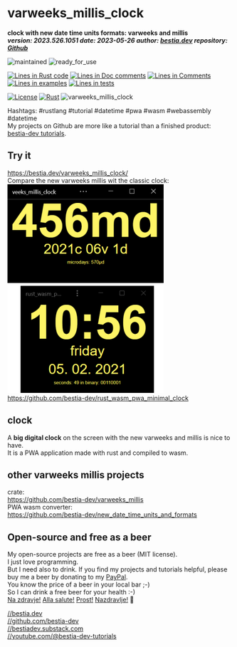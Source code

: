 # varweeks_millis_clock

[//]: # (auto_cargo_toml_to_md start)

**clock with new date time units formats: varweeks and millis**  
***version: 2023.526.1051 date: 2023-05-26 author: [bestia.dev](https://bestia.dev) repository: [Github](https://github.com/bestia-dev/varweeks_millis_clock)***  

[//]: # (auto_cargo_toml_to_md end)

 ![maintained](https://img.shields.io/badge/maintained-green)
 ![ready_for_use](https://img.shields.io/badge/ready_for_use-green)

[//]: # (auto_lines_of_code start)
[![Lines in Rust code](https://img.shields.io/badge/Lines_in_Rust-91-green.svg)](https://github.com/bestia-dev/varweeks_millis_clock/)
[![Lines in Doc comments](https://img.shields.io/badge/Lines_in_Doc_comments-7-blue.svg)](https://github.com/bestia-dev/varweeks_millis_clock/)
[![Lines in Comments](https://img.shields.io/badge/Lines_in_comments-18-purple.svg)](https://github.com/bestia-dev/varweeks_millis_clock/)
[![Lines in examples](https://img.shields.io/badge/Lines_in_examples-0-yellow.svg)](https://github.com/bestia-dev/varweeks_millis_clock/)
[![Lines in tests](https://img.shields.io/badge/Lines_in_tests-0-orange.svg)](https://github.com/bestia-dev/varweeks_millis_clock/)

[//]: # (auto_lines_of_code end)

 [![License](https://img.shields.io/badge/license-MIT-blue.svg)](https://github.com/bestia-dev/varweeks_millis_clock/blob/master/LICENSE)
 [![Rust](https://github.com/bestia-dev/varweeks_millis_clock/workflows/RustAction/badge.svg)](https://github.com/bestia-dev/varweeks_millis_clock/)
 ![varweeks_millis_clock](https://bestia.dev/webpage_hit_counter/get_svg_image/949728184.svg)

Hashtags: #rustlang #tutorial #datetime #pwa #wasm #webassembly #datetime  
My projects on Github are more like a tutorial than a finished product: [bestia-dev tutorials](https://github.com/bestia-dev/tutorials_rust_wasm).

## Try it

<https://bestia.dev/varweeks_millis_clock/>  
Compare the new varweeks millis wit the classic clock:  
![screenshot](https://github.com/bestia-dev/varweeks_millis_clock/raw/main/images/compare_clocks.png)  
<https://github.com/bestia-dev/rust_wasm_pwa_minimal_clock>  

## clock

A **big digital clock** on the screen with the new varweeks and millis is nice to have.  
It is a PWA application made with rust and compiled to wasm.  

## other varweeks millis projects

crate:  
<https://github.com/bestia-dev/varweeks_millis>  
PWA wasm converter:  
<https://github.com/bestia-dev/new_date_time_units_and_formats>

## Open-source and free as a beer

My open-source projects are free as a beer (MIT license).  
I just love programming.  
But I need also to drink. If you find my projects and tutorials helpful, please buy me a beer by donating to my [PayPal](https://paypal.me/LucianoBestia).  
You know the price of a beer in your local bar ;-)  
So I can drink a free beer for your health :-)  
[Na zdravje!](https://translate.google.com/?hl=en&sl=sl&tl=en&text=Na%20zdravje&op=translate) [Alla salute!](https://dictionary.cambridge.org/dictionary/italian-english/alla-salute) [Prost!](https://dictionary.cambridge.org/dictionary/german-english/prost) [Nazdravlje!](https://matadornetwork.com/nights/how-to-say-cheers-in-50-languages/) 🍻

[//bestia.dev](https://bestia.dev)  
[//github.com/bestia-dev](https://github.com/bestia-dev)  
[//bestiadev.substack.com](https://bestiadev.substack.com)  
[//youtube.com/@bestia-dev-tutorials](https://youtube.com/@bestia-dev-tutorials)  
